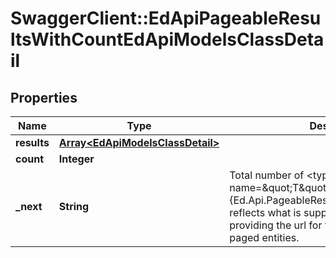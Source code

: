 # SwaggerClient::EdApiPageableResultsWithCountEdApiModelsClassDetail

## Properties
Name | Type | Description | Notes
------------ | ------------- | ------------- | -------------
**results** | [**Array&lt;EdApiModelsClassDetail&gt;**](EdApiModelsClassDetail.md) |  | [optional] 
**count** | **Integer** |  | [optional] 
**_next** | **String** | Total number of &lt;typeparamref name&#x3D;\&quot;T\&quot; /&gt; entities, while the {Ed.Api.PageableResultsWithCount&#x60;1.NextUrl} reflects what is supported  through paging, providing the url for the next request of paged entities. | [optional] 


